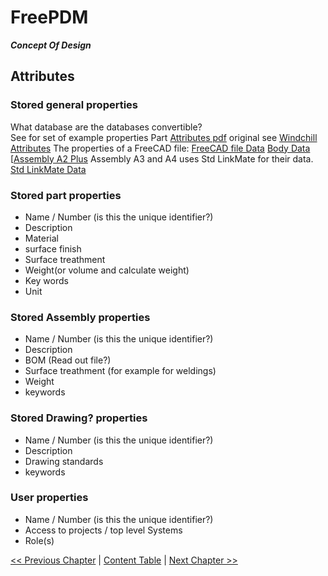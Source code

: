 # FreePDM
***Concept Of Design***

## Attributes

### Stored general properties
What database are the databases convertible?  
See for set of example properties Part [Attributes pdf](PartAttributes.pdf) original see [Windchill Attributes](https://support.ptc.com/help/windchill/wc110_hc/whc_en/index.html#page/Windchill_Help_Center%2FPMPartAttributesRef.html)
The properties of a FreeCAD file: 
[FreeCAD file Data](https://wiki.freecadweb.org/Std_Part#Data)
[Body Data](https://wiki.freecadweb.org/PartDesign_Body#Hidden_properties_Data)
[[Assembly A2 Plus](https://wiki.freecadweb.org/A2plus_Workbench#Assembly_Structure)
Assembly A3 and A4 uses Std LinkMate for their data.
[Std LinkMate Data](https://wiki.freecadweb.org/Std_LinkMake#Data)

### Stored part properties

- Name / Number (is this the unique identifier?)
- Description
- Material
- surface finish
- Surface treathment
- Weight(or volume and calculate weight)
- Key words
- Unit

### Stored Assembly properties

- Name / Number (is this the unique identifier?)
- Description
- BOM (Read out file?)
- Surface treathment (for example for weldings)
- Weight
- keywords

### Stored Drawing? properties

- Name / Number (is this the unique identifier?)
- Description
- Drawing standards
- keywords

### User properties
- Name / Number (is this the unique identifier?)
- Access to projects / top level Systems
- Role(s)

[<< Previous Chapter](FreePDM_03-DesignDecisions.md) | [Content Table](FreePDM_00-CoD.md) | [Next Chapter >>](FreePDM_04-Requirements.md)
